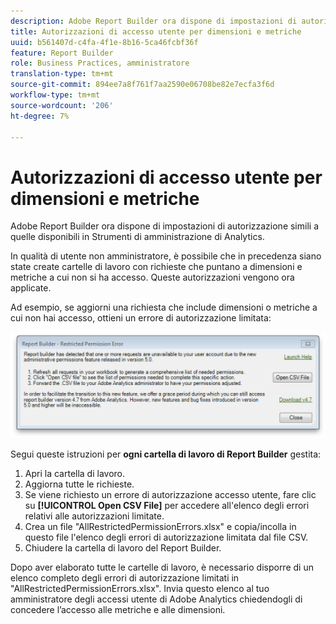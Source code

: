 ```yaml
---
description: Adobe Report Builder ora dispone di impostazioni di autorizzazione simili a quelle disponibili in Strumenti di amministrazione di Analytics.
title: Autorizzazioni di accesso utente per dimensioni e metriche
uuid: b561407d-c4fa-4f1e-8b16-5ca46fcbf36f
feature: Report Builder
role: Business Practices, amministratore
translation-type: tm+mt
source-git-commit: 894ee7a8f761f7aa2590e06708be82e7ecfa3f6d
workflow-type: tm+mt
source-wordcount: '206'
ht-degree: 7%

---
```



# Autorizzazioni di accesso utente per dimensioni e metriche

Adobe Report Builder ora dispone di impostazioni di autorizzazione simili a quelle disponibili in Strumenti di amministrazione di Analytics.

In qualità di utente non amministratore, è possibile che in precedenza siano state create cartelle di lavoro con richieste che puntano a dimensioni e metriche a cui non si ha accesso. Queste autorizzazioni vengono ora applicate.

Ad esempio, se aggiorni una richiesta che include dimensioni o metriche a cui non hai accesso, ottieni un errore di autorizzazione limitata:

![](assets/arb_restrc_perm.png)

Segui queste istruzioni per **ogni cartella di lavoro di Report Builder** gestita:

1. Apri la cartella di lavoro.
1. Aggiorna tutte le richieste.
1. Se viene richiesto un errore di autorizzazione accesso utente, fare clic su **[!UICONTROL Open CSV File]** per accedere all&#39;elenco degli errori relativi alle autorizzazioni limitate.
1. Crea un file &quot;AllRestrictedPermissionErrors.xlsx&quot; e copia/incolla in questo file l&#39;elenco degli errori di autorizzazione limitata dal file CSV.
1. Chiudere la cartella di lavoro del Report Builder.

Dopo aver elaborato tutte le cartelle di lavoro, è necessario disporre di un elenco completo degli errori di autorizzazione limitati in &quot;AllRestrictedPermissionErrors.xlsx&quot;. Invia questo elenco al tuo amministratore degli accessi utente di Adobe Analytics chiedendogli di concedere l’accesso alle metriche e alle dimensioni.
